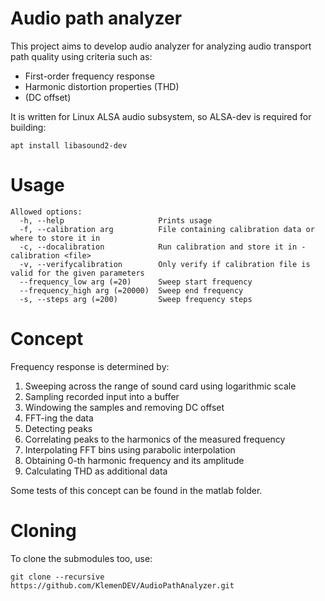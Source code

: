 # Audio path analyzer

This project aims to develop audio analyzer for analyzing audio transport path quality using criteria such as:
* First-order frequency response
* Harmonic distortion properties (THD)
* (DC offset)

It is written for Linux ALSA audio subsystem, so ALSA-dev is required for building:

`apt install libasound2-dev`

# Usage

```
Allowed options:
  -h, --help                     Prints usage
  -f, --calibration arg          File containing calibration data or where to store it in
  -c, --docalibration            Run calibration and store it in -calibration <file>
  -v, --verifycalibration        Only verify if calibration file is valid for the given parameters
  --frequency_low arg (=20)      Sweep start frequency
  --frequency_high arg (=20000)  Sweep end frequency
  -s, --steps arg (=200)         Sweep frequency steps
```

# Concept

Frequency response is determined by:
1. Sweeping across the range of sound card using logarithmic scale
2. Sampling recorded input into a buffer
3. Windowing the samples and removing DC offset
4. FFT-ing the data
5. Detecting peaks
6. Correlating peaks to the harmonics of the measured frequency
7. Interpolating FFT bins using parabolic interpolation
8. Obtaining 0-th harmonic frequency and its amplitude
9. Calculating THD as additional data

Some tests of this concept can be found in the matlab folder.

# Cloning

To clone the submodules too, use:

`git clone --recursive https://github.com/KlemenDEV/AudioPathAnalyzer.git`
